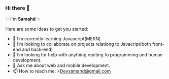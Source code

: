 ### Hi there 👋


 ✨ I'm **Samahd** ✨ 

Here are some ideas to get you started:

<!-- - 🔭 I’m currently working on ... -->
- 🌱 I’m currently learning Javascript(MERN)
- 👯 I’m looking to collaborate on projects relationg to Javacript(both front-end and back-end)
- 🤔 I’m looking for help with anything realting to programming and human development.
- 💬 Ask me about web and mobile development.
- 📫 How to reach me: ⚡[Devsamahd@gmail.com](devsamahd@gmail.com)
<!-- - 😄 Pronouns: ...
-  Fun fact: ... -->

